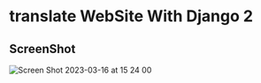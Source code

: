 # translate WebSite With Django 2

## ScreenShot
![Screen Shot 2023-03-16 at 15 24 00](https://user-images.githubusercontent.com/69054810/225647715-2d5dd616-043e-4a7d-ac90-f7c7bca92a86.png)
